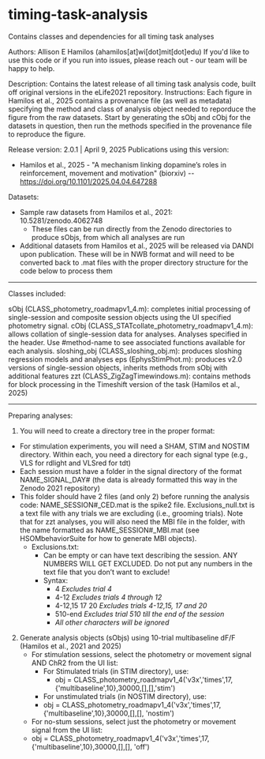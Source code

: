 # timing-task-analysis
Contains classes and dependencies for all timing task analyses

Authors: Allison E Hamilos (ahamilos[at]wi[dot]mit[dot]edu)
If you'd like to use this code or if you run into issues, please reach out - our team will be happy to help.

Description: Contains the latest release of all timing task analysis code, built off original versions in the eLife2021 repository.
Instructions: Each figure in Hamilos et al., 2025 contains a provenance file (as well as metadata) specifying the method and class of analysis object needed to reporduce the figure from the raw datasets. Start by generating the sObj and cObj for the datasets in question, then run the methods specified in the provenance file to reproduce the figure.

Release version: 2.0.1 | April 9, 2025
Publications using this version: 
- Hamilos et al., 2025 - "A mechanism linking dopamine’s roles in reinforcement, movement and motivation" (biorxiv) -- https://doi.org/10.1101/2025.04.04.647288

Datasets:
- Sample raw datasets from Hamilos et al., 2021: 10.5281/zenodo.4062748
    - These files can be run directly from the Zenodo directories to produce sObjs, from which all analyses are run
- Additional datasets from Hamilos et al., 2025 will be released via DANDI upon publication. These will be in NWB format and will need to be converted back to .mat files with the proper directory structure for the code below to process them

---
Classes included:

sObj (CLASS_photometry_roadmapv1_4.m): completes initial processing of single-session and composite session objects using the UI specified photometry signal.
cObj (CLASS_STATcollate_photometry_roadmapv1_4.m): allows collation of single-session data for analyses. Analyses specified in the header. Use #method-name to see associated functions available for each analysis.
sloshing_obj (CLASS_sloshing_obj.m): produces sloshing regression models and analyses
eps (EphysStimPhot.m): produces v2.0 versions of single-session objects, inherits methods from sObj with additional features
zzt (CLASS_ZigZagTimewindows.m): contains methods for block processing in the Timeshift version of the task (Hamilos et al., 2025)

---
Preparing analyses:
1. You will need to create a directory tree in the proper format:
  - For stimulation experiments, you will need a SHAM, STIM and NOSTIM directory. Within each, you need a directory for each signal type (e.g., VLS for rdlight and VLSred for tdt)
  - Each session must have a folder in the signal directory of the format NAME_SIGNAL_DAY# (the data is already formatted this way in the Zenodo 2021 repository)
  - This folder should have 2 files (and only 2) before running the analysis code: NAME_SESSION#_CED.mat is the spike2 file. Exclusions_null.txt is a text file with any trials we are excluding (i.e., grooming trials). Note that for zzt analyses, you will also need the MBI file in the folder, with the name formatted as NAME_SESSION#_MBI.mat (see HSOMbehaviorSuite for how to generate MBI objects).
      - Exclusions.txt:
        -  Can be empty or can have text describing the session. ANY NUMBERS WILL GET EXCLUDED. Do not put any numbers in the text file that you don’t want to exclude!
        - Syntax:
          - 4       *Excludes trial 4*
          - 4-12       *Excludes trials 4 through 12*
          - 4-12,15 17	20     *Excludes trials 4-12,15, 17 and 20*
          - 510-end    *Excludes trial 510 till the end of the session*
          - *All other characters will be ignored*

2. Generate analysis objects (sObjs) using 10-trial multibaseline dF/F (Hamilos et al., 2021 and 2025)
    - For stimulation sessions, select the photometry or movement signal AND ChR2 from the UI list:
      - For Stimulated trials (in STIM directory), use:
        -  obj = CLASS_photometry_roadmapv1_4('v3x','times',17,{'multibaseline',10},30000,[],[],'stim')
      - For unstimulated trials (in NOSTIM directory), use:
      -  obj = CLASS_photometry_roadmapv1_4('v3x','times',17,{'multibaseline',10},30000,[],[], 'nostim')
    -  For no-stum sessions, select just the photometry or movement signal from the UI list:
      -  obj = CLASS_photometry_roadmapv1_4('v3x','times',17,{'multibaseline',10},30000,[],[], 'off')



